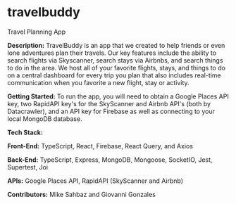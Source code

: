 # travelbuddy

Travel Planning App

**Description:** TravelBuddy is an app that we created to help friends or even lone adventures plan their travels.
Our key features include the ability to search flights via Skyscanner, search stays via Airbnbs, and search things to do in the area.
We host all of your favorite flights, stays, and things to do on a central dashboard for every trip you plan that also includes real-time communication when you favorite a new flight, stay or activity.

**Getting Started:** To run the app, you will need to obtain a Google Places API key, two RapidAPI key's for the SkyScanner and Airbnb API's (both by Datacrawler), and an API key for Firebase as well as connecting to your local MongoDB database.

**Tech Stack:**

**Front-End:** TypeScript, React, Firebase, React Query, and Axios

**Back-End:** TypeScript, Express, MongoDB, Mongoose, SocketIO, Jest, Supertest, Joi

**APIs:** Google Places API, RapidAPI (SkyScanner and Airbnb)

**Contributors:** Mike Sahbaz and Giovanni Gonzales

